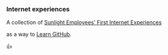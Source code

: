 ### Internet experiences

A collection of [Sunlight Employees' First Internet Experiences](https://github.com/rebeccawilliams/internet/blob/master/experiences.md)  

as a way to [Learn GitHub](https://github.com/rebeccawilliams/internet/blob/master/LearnGitHub.md).

:thumbsup:
